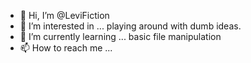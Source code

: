 - 👋 Hi, I’m @LeviFiction
- 👀 I’m interested in ... playing around with dumb ideas.
- 🌱 I’m currently learning ... basic file manipulation
- 📫 How to reach me ...
